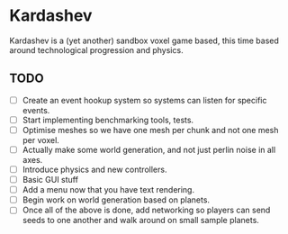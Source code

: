 # Kardashev

Kardashev is a (yet another) sandbox voxel game based, this time based around technological progression and physics.

## TODO

- [ ] Create an event hookup system so systems can listen for specific events.
- [ ] Start implementing benchmarking tools, tests.
- [ ] Optimise meshes so we have one mesh per chunk and not one mesh per voxel.
- [ ] Actually make some world generation, and not just perlin noise in all axes.
- [ ] Introduce physics and new controllers.
- [ ] Basic GUI stuff
- [ ] Add a menu now that you have text rendering.
- [ ] Begin work on world generation based on planets.
- [ ] Once all of the above is done, add networking so players can send seeds to one another and walk around on small sample planets.
